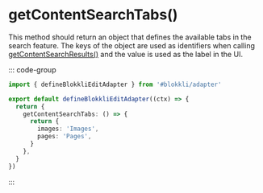 # getContentSearchTabs()

This method should return an object that defines the available tabs in the
search feature. The keys of the object are used as identifiers when calling
[getContentSearchResults()](/adapter/getContentSearchResults) and the value is
used as the label in the UI.

::: code-group

```typescript [~/app/blokkli.editAdapter.ts]
import { defineBlokkliEditAdapter } from '#blokkli/adapter'

export default defineBlokkliEditAdapter((ctx) => {
  return {
    getContentSearchTabs: () => {
      return {
        images: 'Images',
        pages: 'Pages',
      }
    },
  }
})
```

:::
